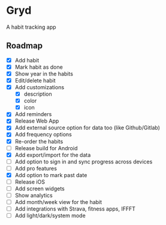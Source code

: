 # Gryd

A habit tracking app

## Roadmap

- [x] Add habit
- [x] Mark habit as done
- [x] Show year in the habits
- [x] Edit/delete habit
- [x] Add customizations
  - [x] description
  - [x] color
  - [x] icon
- [x] Add reminders
- [x] Release Web App
- [x] Add external source option for data too (like Github/Gitlab)
- [x] Add frequency options
- [x] Re-order the habits
- [ ] Release build for Android
- [x] Add export/import for the data
- [ ] Add option to sign in and sync progress across devices
- [ ] Add pro features
- [x] Add option to mark past date
- [ ] Release iOS
- [ ] Add screen widgets
- [ ] Show analytics
- [ ] Add month/week view for the habit
- [ ] Add integrations with Strava, fitness apps, IFFFT
- [ ] Add light/dark/system mode
